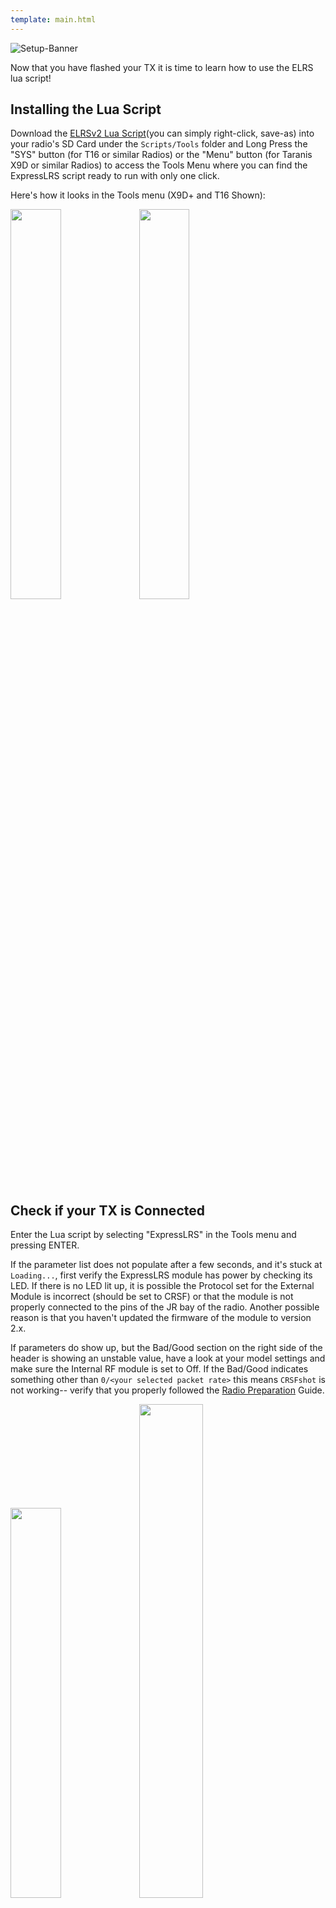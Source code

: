 ```yaml
---
template: main.html
---
```


![Setup-Banner](https://github.com/ExpressLRS/ExpressLRS-Hardware/raw/master/img/quick-start.png)

Now that you have flashed your TX it is time to learn how to use the ELRS lua script!

## Installing the Lua Script

Download the [ELRSv2 Lua Script](https://github.com/ExpressLRS/ExpressLRS/blob/master/src/lua/elrsV2.lua?raw=true)(you can simply right-click, save-as) into your radio's SD Card under the `Scripts/Tools` folder and Long Press the "SYS" button (for T16 or similar Radios) or the "Menu" button (for Taranis X9D or similar Radios) to access the Tools Menu where you can find the ExpressLRS script ready to run with only one click.

Here's how it looks in the Tools menu (X9D+ and T16 Shown):

<img src="../../../assets/images/lua1.jpg" width ="40%">
<img src="../../../assets/images/lua2.jpg" width ="40%">

## Check if your TX is Connected

Enter the Lua script by selecting "ExpressLRS" in the Tools menu and pressing ENTER.

If the parameter list does not populate after a few seconds, and it's stuck at `Loading...`, first verify the ExpressLRS module has power by checking its LED. If there is no LED lit up, it is possible the Protocol set for the External Module is incorrect (should be set to CRSF) or that the module is not properly connected to the pins of the JR bay of the radio. Another possible reason is that you haven't updated the firmware of the module to version 2.x.

If parameters do show up, but the Bad/Good section on the right side of the header is showing an unstable value, have a look at your model settings and make sure the Internal RF module is set to Off. If the Bad/Good indicates something other than `0/<your selected packet rate>` this means `CRSFshot` is not working-- verify that you properly followed the [Radio Preparation](tx-prep.md) Guide.

<img src="../../../assets/images/lua3.jpg" width = "40%">
<img src="../../../assets/images/lua/config-bw.png" width = "45%">

The `master   942c40` from the photo above is the git branch and commit hash of the firmware version that the module has. You can reference this hash from [Releases](https://github.com/ExpressLRS/ExpressLRS/releases). On the first photo above, `master` means the module is flashed with the `Master Branch` with the git commit `942c40`. If you're on a Released version or a Release Candidate, this will read something like `2.0` or `2.0-RC1` plus the commit hash of the release.

!!! note ""
    Colors may differ from Handset to Handset, depending on the current theme in use.

## Understanding and Using the Lua Script
Now, we can explore the complexities of the lua script, and how to interpret each of its many sections. ExpressLRS supports multiple configuration profiles, and the configuration profile is selected by setting the "Receiver" property in handset Model Setup -> External Module -> Receiver (number).

<img src="../../../assets/images/modelcfg.jpg" width = "60%" />

!!! warning "WARNING"
	Do not change parameters while ARMED. When a parameter is changed, the module goes into Parameter Commit mode, interrupting the normal loop. This could result on a desync on some hardware combination which would result in a FAILSAFE.

### The Header

The first line, "Header", will show you some information about your ExpressLRS link. 

The first part will show you the current ExpressLRS TX Module ID, followed by the current status of the link.

The `0/nnn` is your Packet Counter. The second set of numbers should match with your currently selected Packet Rate. e.g. If you've set your Packet Rate to 500Hz, the Packet Counter should show 0/500, which means you're not getting any Bad Packets ( 0 Bad Packets ) and only getting Good Packets ( 500 Good Packets ). Any small fluctuation is normal and often goes back to 100% Good Packets, especially when you change a setting and it's commited into memory. 

Should the indicator starts showing Bad Packets, and Good Packets goes down, it isn't a good situation. Make sure your module is not overheating and it's still getting good connection with the radio. This is most dangerous when you're armed and flying several kilometers/miles out, as this could mean a sudden Failsafe.

The `Connection Status` indicator shows your current RC link status. When not connected to any receiver, it will show a dash (`-`); while a `C` shows up when bound and connected.

The `Model Mismatched` message will also show up to indicate your are connected to a receiver, but the model selected in your radio is incorrect. See the [Model Match](../../software/model-config-match.md) page for more info about Model Matching.

### Folder Titles

Items with `>` before the name is a folder that when selected shows another level of customization. `TX Power`, `VTX Administrator`, `Wifi Connectivity` are examples of these items.

:new: These items will now show what is currently set for the items within. Example would be on `TX Power`, which will show the current Power set, and if Dynamic Power is enabled, it will show the current set Max Power, followed by the indicator `Dyn`.

### Packet Rate and Telemetry Ratio

These are shown as `Packet Rate` and `Telem Ratio` in the lua script, which allows you to change your performance parameters. 

* `Packet Rate` sets how fast data packets are sent, higher rates send packets more frequently and have lower latency, but have reduced range.

	The following options are available for `2.4GHz`:

	- `50Hz, 150Hz, 250Hz & 500Hz`: These are the LoRa-based options we started with.
	- `F500Hz & F1000Hz` :new: : These are FLRC-based options. See [PR1277](https://github.com/ExpressLRS/ExpressLRS/pull/1277) for more technical details.
	- `D250Hz & D500Hz` :new: : These are FLRC-based options. `D` stands for `Déjà Vu`. See [PR1527](https://github.com/ExpressLRS/ExpressLRS/pull/1527) for the technical details.
	- `100Hz Full & 333Hz Full` :new: : These are Lora-based Full resolution modes. See [PR1572](https://github.com/ExpressLRS/ExpressLRS/pull/1572) for more technical details.
	
	The following options are available for `900MHz`:

	- `25, 50, 100 & 200`: These are the LoRa-based options we started with.
	- `100Hz Full` :new: : Full resolution mode for Team900. See [PR1572](https://github.com/ExpressLRS/ExpressLRS/pull/1572) for more technical details.

	The number following the rate in parentheses (e.g. -105dBm for 500Hz) is the Sensitivity Limit for the rate, the lowest RSSI where packets will still be received. See [Signal Health](../../info/signal-health.md) for more information about the sensitivity limit.

!!! warning "WARNING"
	NEVER change the packet rate while flying as this FORCES A DISCONNECT between the TX and RX. 

* `Telem Ratio` sets the telemetry ratio or how much of the packet rate is used to send telemetry. The options, in order of increasing telemetry rate, are: `Off, 1:128, 1:64, 1:32, 1:16, 1:8, 1:4, 1:2`. A Telem Ratio of 1:64 means one out of every 64 packets are used for telemetry data. For information on telemetry setup, see [First Flight: Telemetry](../pre-1stflight.md#telemetry) and [Telemetry Bandwidth](../../info/telem-bandwidth.md).
	- :new: v3.0 also comes with `Std` and `Race` options. `Std` changes depending on the Packet Rate, while `Race` will give you Telemetry while not yet armed, stopping Telemetry once armed.

### Switch Mode

The Switch Mode setting controls how channels AUX1-AUX8 are sent to the receiver (the 4 main channels are always 10-bit). The options are `Hybrid & Wide`. **Hybrid** mode is 6x 2/3/6-position + 1x 16-position, and **Wide** is 7x 64 or 128-position. For detail about the differences, see the [Switch Configs](../../software/switch-config.md) documentation.

:new: With the introduction of the Full Resolution modes, new Switch Modes can now be set for them. **8CH Mode** has CH1-CH4(sticks) and CH6-CH9 sent as 10-bit (Full Resolution) at the selected rate, with CH5(Aux1) remaining as 1-bit for Arming state. **12CH Mode** has CH1-CH4(sticks) sent as 10-bit along with CH5(Aux1) sent as 1-bit at the selected rate, and CH6-CH13 sent as 10-bit at half rate. **16CH Mode** has all channels (CH1-CH16) sent at 10-bit at half rate.

!!! hint "Hot Tip"
	The Switch Mode can only be changed when not connected to a receiver. The top right corner of the lua script will show a `-` if you're not connected.

### Model Match

Model Match is used to prevent accidentally selecting the wrong model in the handset and flying with an unexpected handset or ELRS configuration. Setting this to `On` while a receiver is connected will make that receiver only connect with the current Receiver ID. Setting it to `Off` will allow a connection with any bound receiver (including those using a Bind Phrase). Both sides of the connection must agree on their Model Match setting. For a detailed explanation of how this restricts connections see [Model Match](../../software/model-config-match.md).

:new: Following the `On` or `Off` setting will be the current Model ID to help determining what Model ID should be/will be set on the Receiver. This will further help determine the cause of a Model Mismatch.

### TX Power

<img src="../../../assets/images/lua/pwrrm.png" width = "40%"> 
<img src="../../../assets/images/lua/power-bw.png" width = "50%"> 

TX Power is a folder, press ENTER to enter the TX Power settings and use RTN/EXIT to exit the folder.

* `Max Power` sets the maxumum power level your TX will transmit at. Selecting a power level higher or lower than your TX supports will revert to the closest supported level. The options are `10, 25, 50, 100, 250, 500, 1000 & 2000` mW. If Dynamic Power is set to `Off` this is the power level your TX always uses. 

* `Dynamic` enables the Dynamic Power feature. `Off` means that the TX will transmit at Max Power at all times. `Dyn` means the TX will dynamically _lower_ power to save energy when maximum power is not needed. The options `AUX9, AUX10, AUX11, AUX12` indicate that the TX can be changed from max power to dynamic power by changing the position of a switch. where switch HIGH (>1500us) = dynamic power, switch LOW (<1500us) = max power. For more information, [Dynamic Transmit Power](../../software/dynamic-transmit-power.md) provides a deeper dive on the algorithm and usage.

* `Fan Thresh` sets the power level the Fan should activate, e.g. if set to 100mW, then the fan should spin up if you set `Max Power` to 100mW with `Dynamic` set to OFF after a short delay. The fan will continue running for some time even after the power level goes below the threshold. Not all modules have a Fan header that benefits from the setting. . Default fan threshold is 250mW.

### VTX Administrator

<img src="../../../assets/images/lua/vtxrm.png" width = "40%">
<img src="../../../assets/images/lua/vtx-bw.png" width = "50%">

VTX Administrator allows you to change your VTX settings directly from your radio, and have those VTX settings be applied to any receiver you connect to. The VTX settings are sent every time a new connection is acquired, or when `[Send VTX]` is pressed. **VTX Administrator will only send data when disarmed**

* `Band` sets the VTX band, the options are `Off, A, B, E, F, R & L`, the standard analog FPV bands. `Off` means that VTX Administrator will not adjust any VTX settings.

* `Channel` sets the VTX channel, the options are `1, 2, 3, 4, 5, 6, 7 & 8` which are the standard channels in the above bands.

* `Pwr Lvl` sets the VTX power by index, the options are `-, 1, 2, 3, 4, 5, 6, 7, & 8` which are the power levels that your VTX can do. Refer to your VTX table settings on the flight controller for the exact power levels. For example a VTX may have 1 = 25mW, 2 = 100mwW, 3 = 200mW, 4 = 500mW.

* `Pitmode` the options are `On & Off` which allow you to quickly switch into or out of pitmode

* Finally pressing the `[Send VTX]` button sends the configured settings to the receiver and on to the VTX. These settings are also sent every time a connection is established.

### WiFi Connectivity

<img src="../../../assets/images/lua/wifirm.png" width = "40%">
<img src="../../../assets/images/lua/wifi-bw.png" width = "50%">

This section contains all the WiFi-related functions.

* `Enable WiFi` will activate Tx module WiFi mode for updating via WiFi (if the Tx Module has WiFi Capabilities). Visit [this page](../../software/updating/wifi-updating.md) for instructions on how the updating process works.

* `Enable Rx WiFi` will put the bound and connected receiver into WiFi mode to facilitate updating via WiFi (if the receiver has WiFi capabilities).

* `Enable Backpack WiFi` will put the Tx Backpack into WiFi mode (available only to TX modules with backpacks connected and updated to the new [Backpack](https://github.com/ExpressLRS/Backpack) firmwares).

* `Enable VRx WiFi` will put the VRx [Backpack](https://github.com/ExpressLRS/Backpack) that is bound and connected to the onboard TX Backpack into WiFi mode to facilitate updating via WiFi.

### Bind
<img src="../../../assets/images/lua/bindrm.jpg" width = "35%">
<img src="../../../assets/images/lua/bind-bw.png" width = "40%">

Pressing the `[Bind]` button activates binding mode for traditional binding. This does nothing for users who have configured a bind phrase and is not needed. For more information check out this page on [binding](../binding.md).

### BLE Joystick (ESP32 TXes Only)
<img src="../../../assets/images/lua/blerm.jpg" width = "35%">
<img src="../../../assets/images/lua/blejoystick-bw.png" width = "40%">

Pressing the `[BLE Joystick]` selection activates BluetoothLE Joystick mode which allows connection to simulators through the bluetooth of your computer. Reboot or change models to exit this mode.

### Other Devices

This folder will allow you to switch between the TX module settings (above) or Receiver-specific settings, like Model Match ID or the Telemetry Transmit Power for PA/LNA-equipped Receivers. You can also check the version flashed into the currently connected Receiver through this folder. You can also use the Model Loaning and Return Model features from this folder.

## Troubleshooting the Lua Script

### ExpressLRS Lua Script is stuck at `Loading...`

Go back to the [Radio Setup Guide](tx-prep.md) and make sure your radio is prepped up for ExpressLRS.

Also make sure your module has been flashed with v2.0 firmware. V2 Lua for V2.0-flashed modules, V1 Lua for v1.x-flashed modules (including modules fresh from factory; except the new OLED-equipped NamimnoRC modules and the Happymodel ES24TX Pro full-size module).

For newly-acquired ExpressLRS modules, flashing via USB is the recommended update method.

### On v1.x, I can choose 2W on the Lua, but I cannot do that anymore. What gives?

This means your module cannot go that high or that low. The power levels you can select on the new Lua script is based off the power levels your module supports.

This also applies to other options like `Enable Backpack WiFi` or `BLE Joystick`. If your module doesn't support any of these features, it won't show up on the Lua Script.
